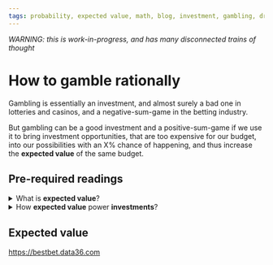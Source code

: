 ```yaml
---
tags: probability, expected value, math, blog, investment, gambling, draft
---
```


*WARNING: this is work-in-progress, and has many disconnected trains of thought*

# How to gamble rationally

Gambling is essentially an investment, and almost surely a bad one in lotteries and casinos, and a negative-sum-game in the betting industry.

But gambling can be a good investment and a positive-sum-game if we use it to bring investment opportunities, that are too expensive for our budget, into our possibilities with an X% chance of happening, and thus increase the **expected value** of the same budget.

## Pre-required readings

<details>
<summary>What is <strong>expected value</strong>?</summary>

asdadasd
</details>

<details>
<summary>How <strong>expected value</strong> power <strong>investments</strong>?</summary>

- When expected value is below target, increasing variance increases the chance of reaching the target
- Subjective value of money does not correlate linearly with its quantity
- A gambling's expected value is less than the betting quantity, i.e. on itself is a bad investment. But things can change if you mix it with the expected value of a profitable investment that is normally beyond your budget, hence out of your reach. In other words, betting increases variance, and since budget is below the investment required, it increases chance of making that investment

</details>

## Expected value

<https://bestbet.data36.com>
